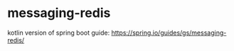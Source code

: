 # messaging-redis
kotlin version of spring boot guide: https://spring.io/guides/gs/messaging-redis/
